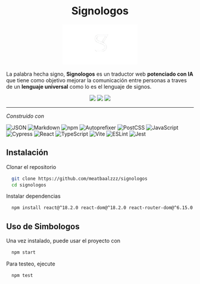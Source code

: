<h1 align="center">Signologos</h1>

<p align="center">
  <img src="logo.png" width="200" />
</p>


La palabra hecha signo, **Signologos** es un traductor web **potenciado con IA** que tiene como objetivo mejorar la comunicación entre personas a traves de un **lenguaje universal** como lo es el lenguaje de signos.

<p align="center">
  <img src="https://img.shields.io/github/last-commit/meatbaalzzz/signologos" />
  <img src="https://img.shields.io/badge/typescript-83.7%25-blue" />
  <img src="https://img.shields.io/badge/languages-4-brightgreen" />
</p>

---


  *Construido con*
  <p align="center">

![JSON](https://img.shields.io/badge/JSON-000000?style=for-the-badge&logo=json&logoColor=white)
![Markdown](https://img.shields.io/badge/Markdown-000000?style=for-the-badge&logo=markdown&logoColor=white)
![npm](https://img.shields.io/badge/npm-CB3837?style=for-the-badge&logo=npm&logoColor=white)
![Autoprefixer](https://img.shields.io/badge/Autoprefixer-DD3735?style=for-the-badge&logo=autoprefixer&logoColor=white)
![PostCSS](https://img.shields.io/badge/PostCSS-DD3A0A?style=for-the-badge&logo=postcss&logoColor=white)
![JavaScript](https://img.shields.io/badge/JavaScript-F7DF1E?style=for-the-badge&logo=javascript&logoColor=black)
![Cypress](https://img.shields.io/badge/Cypress-17202C?style=for-the-badge&logo=cypress&logoColor=white)
![React](https://img.shields.io/badge/React-20232A?style=for-the-badge&logo=react&logoColor=61DAFB)
![TypeScript](https://img.shields.io/badge/TypeScript-3178C6?style=for-the-badge&logo=typescript&logoColor=white)
![Vite](https://img.shields.io/badge/Vite-646CFF?style=for-the-badge&logo=vite&logoColor=white)
![ESLint](https://img.shields.io/badge/ESLint-4B32C3?style=for-the-badge&logo=eslint&logoColor=white)
![Jest](https://img.shields.io/badge/Jest-C21325?style=for-the-badge&logo=jest&logoColor=white)

</p>


## Instalación

Clonar el repositorio
```bash
  git clone https://github.com/meatbaalzzz/signologos
  cd signologos
```

Instalar dependencias
```bash
  npm install react@^18.2.0 react-dom@^18.2.0 react-router-dom@^6.15.0 zustand@^4.4.0 @tanstack/react-query@^4.32.0 @mediapipe/tasks-vision@^0.10.0 @tensorflow/tfjs@^4.10.0 @tensorflow/tfjs-vis@^1.5.1 framer-motion@^10.16.0 gsap@^3.12.0 lottie-web@^5.12.2
```

## Uso de Simbologos

Una vez instalado, puede usar el proyecto con 
```bash
  npm start
```

Para testeo, ejecute
```bash
  npm test
```
